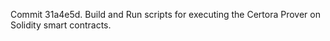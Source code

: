 Commit 31a4e5d.                    Build and Run scripts for executing the Certora Prover on Solidity smart contracts.